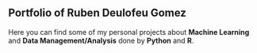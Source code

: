 ## Portfolio of Ruben Deulofeu Gomez 

Here you can find some of my personal projects about **Machine Learning** and **Data Management/Analysis** done by **Python** and **R**.
